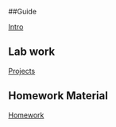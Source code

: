 ##Guide

[Intro](00_Intro.pptx)

## Lab work

[Projects](Projects)

## Homework Material
[Homework](Homework)
